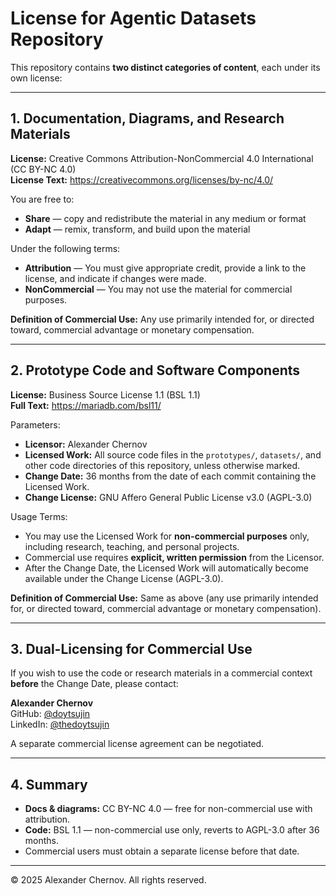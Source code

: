# License for Agentic Datasets Repository

This repository contains **two distinct categories of content**, each under its own license:

---

## 1. Documentation, Diagrams, and Research Materials

**License:** Creative Commons Attribution-NonCommercial 4.0 International (CC BY-NC 4.0)  
**License Text:** https://creativecommons.org/licenses/by-nc/4.0/

You are free to:
- **Share** — copy and redistribute the material in any medium or format
- **Adapt** — remix, transform, and build upon the material

Under the following terms:
- **Attribution** — You must give appropriate credit, provide a link to the license, and indicate if changes were made.
- **NonCommercial** — You may not use the material for commercial purposes.

**Definition of Commercial Use:** Any use primarily intended for, or directed toward, commercial advantage or monetary compensation.

---

## 2. Prototype Code and Software Components

**License:** Business Source License 1.1 (BSL 1.1)  
**Full Text:** https://mariadb.com/bsl11/

Parameters:
- **Licensor:** Alexander Chernov
- **Licensed Work:** All source code files in the `prototypes/`, `datasets/`, and other code directories of this repository, unless otherwise marked.
- **Change Date:** 36 months from the date of each commit containing the Licensed Work.
- **Change License:** GNU Affero General Public License v3.0 (AGPL-3.0)

Usage Terms:
- You may use the Licensed Work for **non-commercial purposes** only, including research, teaching, and personal projects.
- Commercial use requires **explicit, written permission** from the Licensor.
- After the Change Date, the Licensed Work will automatically become available under the Change License (AGPL-3.0).

**Definition of Commercial Use:** Same as above (any use primarily intended for, or directed toward, commercial advantage or monetary compensation).

---

## 3. Dual-Licensing for Commercial Use

If you wish to use the code or research materials in a commercial context **before** the Change Date, please contact:

**Alexander Chernov**  
GitHub: [@doytsujin](https://github.com/doytsujin)  
LinkedIn: [@thedoytsujin](https://www.linkedin.com/in/thedoytsujin/)

A separate commercial license agreement can be negotiated.

---

## 4. Summary

- **Docs & diagrams:** CC BY-NC 4.0 — free for non-commercial use with attribution.  
- **Code:** BSL 1.1 — non-commercial use only, reverts to AGPL-3.0 after 36 months.  
- Commercial users must obtain a separate license before that date.

---

© 2025 Alexander Chernov. All rights reserved.
